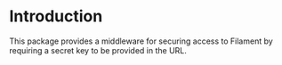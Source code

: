 # Introduction

This package provides a middleware for securing access to Filament by requiring a secret key to be provided in the URL.
